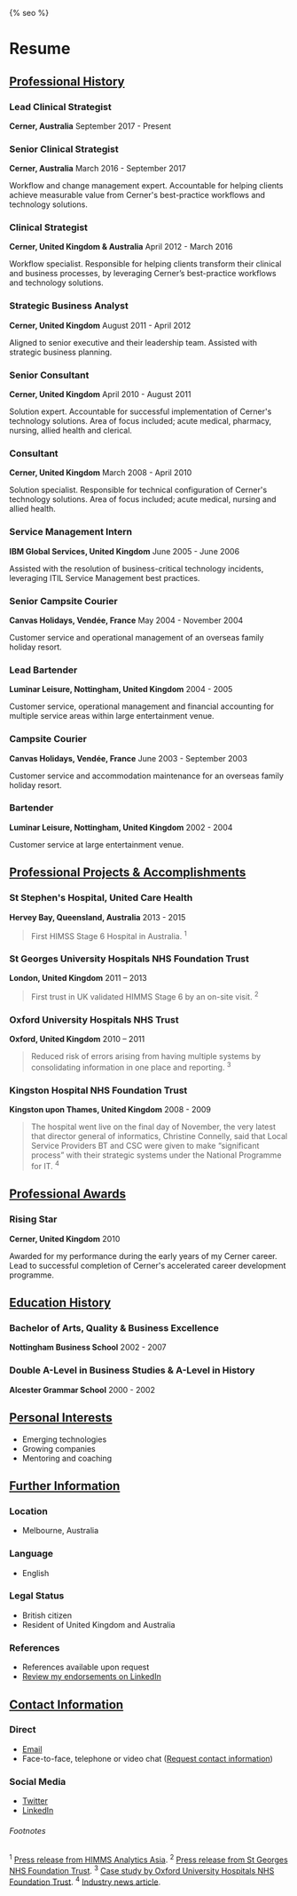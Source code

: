 {% seo %}

# Resume

## [Professional History](#professionalhistory)

### Lead Clinical Strategist
**Cerner, Australia**
September 2017 - Present

### Senior Clinical Strategist
**Cerner, Australia**
March 2016 - September 2017

Workflow and change management expert. Accountable for helping clients achieve measurable value from Cerner's best-practice workflows and technology solutions.

### Clinical Strategist
**Cerner, United Kingdom & Australia**
April 2012 - March 2016

Workflow specialist. Responsible for helping clients transform their clinical and business processes, by leveraging Cerner’s best-practice workflows and technology solutions.

### Strategic Business Analyst
**Cerner, United Kingdom**
August 2011 - April 2012

Aligned to senior executive and their leadership team. Assisted with strategic business planning.

### Senior Consultant
**Cerner, United Kingdom**
April 2010 - August 2011

Solution expert. Accountable for successful implementation of Cerner's technology solutions. Area of focus included; acute medical, pharmacy, nursing, allied health and clerical.

###  Consultant
**Cerner, United Kingdom**
March 2008 - April 2010

Solution specialist. Responsible for technical configuration of Cerner's technology solutions. Area of focus included; acute medical, nursing and allied health.

### Service Management Intern
**IBM Global Services, United Kingdom**
June 2005 - June 2006

Assisted with the resolution of business-critical technology incidents, leveraging ITIL Service Management best practices.

### Senior Campsite Courier
**Canvas Holidays, Vendée, France**
May 2004 - November 2004

Customer service and operational management of an overseas family holiday resort.

### Lead Bartender
**Luminar Leisure, Nottingham, United Kingdom**
2004 - 2005

Customer service, operational management and financial accounting for multiple service areas within large entertainment venue.

### Campsite Courier
**Canvas Holidays, Vendée, France**
June 2003 - September 2003

Customer service and accommodation maintenance for an overseas family holiday resort.

### Bartender
**Luminar Leisure, Nottingham, United Kingdom**
2002 - 2004

Customer service at large entertainment venue.

## [Professional Projects & Accomplishments](#projectsalaccomplishments)

### St Stephen's Hospital, United Care Health
**Hervey Bay, Queensland, Australia**
2013 - 2015

>  First HIMSS Stage 6 Hospital in Australia. <sup>1

### St Georges University Hospitals NHS Foundation Trust
**London, United Kingdom**
2011 – 2013

> First trust in UK validated HIMMS Stage 6 by an on-site visit. <sup>2

### Oxford University Hospitals NHS Trust
**Oxford, United Kingdom**
2010 – 2011

> Reduced risk of errors arising from having multiple systems by consolidating information in one place and reporting. <sup>3

### Kingston Hospital NHS Foundation Trust
**Kingston upon Thames, United Kingdom**
2008 - 2009

> The hospital went live on the final day of November, the very latest that director general of informatics, Christine Connelly, said that Local Service Providers BT and CSC were given to make “significant process” with their strategic systems under the National Programme for IT. <sup>4

## [Professional Awards](#professionalawards)

### Rising Star
**Cerner, United Kingdom**
2010

Awarded for my performance during the early years of my Cerner career. Lead to successful completion of Cerner's accelerated career development programme.

## [Education History](#educationalhistory)

### Bachelor of Arts, Quality & Business Excellence
**Nottingham Business School**
2002 - 2007

### Double A-Level in Business Studies &  A-Level in History
**Alcester Grammar School**
2000 - 2002

## [Personal Interests](#personalinterests)

- Emerging technologies
- Growing companies
- Mentoring and coaching

## [Further Information](#furtherinformation)

### Location

- Melbourne, Australia

### Language

- English

### Legal Status

- British citizen
- Resident of United Kingdom and Australia

### References

- References available upon request
- [Review my endorsements on LinkedIn](https://www.linkedin.com/in/dalecraigwright/)

## [Contact Information](#contactinformation)

### Direct

- [Email](mailto:dale@dalewright.com)
- Face-to-face, telephone or video chat ([Request contact information](mailto:dale@dalewright.com))

### Social Media

- [Twitter](https://www.twitter.com/dalecraigwright)
- [LinkedIn](https://linkedin.com/in/dalecraigwright)

###### Footnotes

<sup>1</sup> [Press release from HIMMS Analytics Asia](http://www.himssanalyticsasia.org/about/pressRoom-pressrelease19.asp).
<sup>2</sup> [Press release from St Georges NHS Foundation Trust](https://www.stgeorges.nhs.uk/newsitem/st-georges-receives-national-accreditation-himss-stage-6/).
<sup>3</sup> [Case study by Oxford University Hospitals NHS Foundation Trust](http://www.ouh.nhs.uk/patient-guide/documents/epr-case-study.pdf).
<sup>4</sup> [Industry news article](https://www.digitalhealth.net/2009/12/kingston-hits-go-live-date-with-cerner/).
